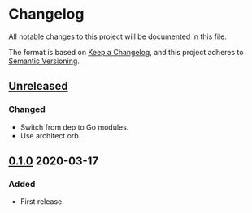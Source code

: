 # Changelog

All notable changes to this project will be documented in this file.

The format is based on [Keep a Changelog](https://keepachangelog.com/en/1.0.0/),
and this project adheres to [Semantic Versioning](https://semver.org/spec/v2.0.0.html).



## [Unreleased]

### Changed

- Switch from dep to Go modules.
- Use architect orb.



## [0.1.0] 2020-03-17

### Added

- First release.



[Unreleased]: https://github.com/giantswarm/vaultrole/compare/v0.1.0...HEAD
[0.1.0]: https://github.com/giantswarm/vaultrole/releases/tag/v0.1.0
